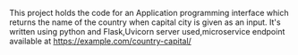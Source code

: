 This project holds the code for an Application programming interface which returns the name of the country when capital city is given as an input.
It's written using python and Flask,Uvicorn server used,microservice endpoint available at https://example.com/country-capital/
